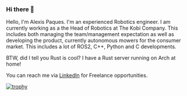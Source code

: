 ### Hi there 👋

Hello, I'm Alexis Paques. I'm an experienced Robotics engineer. I am currently working as a the Head of Robotics at The Kobi Company. This includes both managing the team/management expectation as well as developing the product, currently autonomous mowers for the consumer market.
This includes a lot of ROS2, C++, Python and C developments.

BTW, did I tell you Rust is cool? I have a Rust server running on Arch at home! 

You can reach me via [LinkedIn](https://www.linkedin.com/in/alexispaques) for Freelance opportunities.

[![trophy](https://github-profile-trophy.vercel.app/?username=AlexisTM&theme=onedark&column=7)](https://github.com/ryo-ma/github-profile-trophy)

<!--
[![codersrank badge](https://cr-ss-service.azurewebsites.net/api/ScreenShot?widget=summary&username=AlexisTM)](https://profile.codersrank.io/user/alexistm/)

[![Skills chart](https://cr-skills-chart-widget.azurewebsites.net/api/api?username=AlexisTM)](https://profile.codersrank.io/user/alexistm/)
-->

